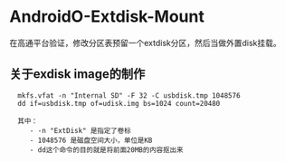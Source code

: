 # AndroidO-Extdisk-Mount
在高通平台验证，修改分区表预留一个extdisk分区，然后当做外置disk挂载。


## 关于exdisk image的制作

```
  mkfs.vfat -n "Internal SD" -F 32 -C usbdisk.tmp 1048576
  dd if=usbdisk.tmp of=udisk.img bs=1024 count=20480
 
  其中：
     - -n "ExtDisk" 是指定了卷标
     - 1048576 是磁盘空间大小，单位是KB
     - dd这个命令的目的就是将前面20MB的内容抠出来
```
